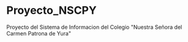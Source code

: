 # Proyecto_NSCPY
Proyecto del Sistema de Informacion del Colegio "Nuestra Señora del Carmen Patrona de Yura"
